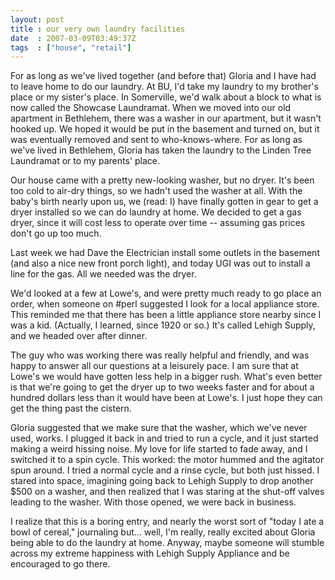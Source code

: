```yaml
---
layout: post
title : our very own laundry facilities
date  : 2007-03-09T03:49:37Z
tags  : ["house", "retail"]
---
```

For as long as we've lived together (and before that) Gloria and I have had to leave home to do our laundry.  At BU, I'd take my laundry to my brother's place or my sister's place.  In Somerville, we'd walk about a block to what is now called the Showcase Laundramat.  When we moved into our old apartment in Bethlehem, there was a washer in our apartment, but it wasn't hooked up.  We hoped it would be put in the basement and turned on, but it was eventually removed and sent to who-knows-where.  For as long as we've lived in Bethlehem, Gloria has taken the laundry to the Linden Tree Laundramat or to my parents' place.

Our house came with a pretty new-looking washer, but no dryer.  It's been too cold to air-dry things, so we hadn't used the washer at all.  With the baby's birth nearly upon us, we (read: I) have finally gotten in gear to get a dryer installed so we can do laundry at home.  We decided to get a gas dryer, since it will cost less to operate over time -- assuming gas prices don't go up too much.

Last week we had Dave the Electrician install some outlets in the basement (and also a nice new front porch light), and today UGI was out to install a line for the gas.  All we needed was the dryer.

We'd looked at a few at Lowe's, and were pretty much ready to go place an order, when someone on #perl suggested I look for a local appliance store. This reminded me that there has been a little appliance store nearby since I was a kid.  (Actually, I learned, since 1920 or so.)  It's called Lehigh Supply, and we headed over after dinner.

The guy who was working there was really helpful and friendly, and was happy to answer all our questions at a leisurely pace.  I am sure that at Lowe's we would have gotten less help in a bigger rush.  What's even better is that we're going to get the dryer up to two weeks faster and for about a hundred dollars less than it would have been at Lowe's.  I just hope they can get the thing past the cistern.

Gloria suggested that we make sure that the washer, which we've never used, works.  I plugged it back in and tried to run a cycle, and it just started making a weird hissing noise.  My love for life started to fade away, and I switched it to a spin cycle.  This worked: the motor hummed and the agitator spun around.  I tried a normal cycle and a rinse cycle, but both just hissed. I stared into space, imagining going back to Lehigh Supply to drop another $500 on a washer, and then realized that I was staring at the shut-off valves leading to the washer.  With those opened, we were back in business.

I realize that this is a boring entry, and nearly the worst sort of "today I ate a bowl of cereal," journaling but... well, I'm really, really excited about Gloria being able to do the laundry at home.  Anyway, maybe someone will stumble across my extreme happiness with Lehigh Supply Appliance and be encouraged to go there.   

